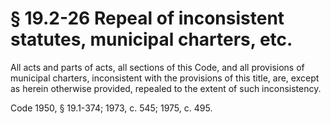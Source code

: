 # § 19.2-26 Repeal of inconsistent statutes, municipal charters, etc.

<p>All acts and parts of acts, all sections of this Code, and all provisions of municipal charters, inconsistent with the provisions of this title, are, except as herein otherwise provided, repealed to the extent of such inconsistency.</p><p>Code 1950, § 19.1-374; 1973, c. 545; 1975, c. 495.</p>